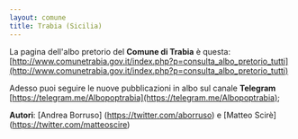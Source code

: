 ```yaml
---
layout: comune
title: Trabia (Sicilia)
---
```


La pagina dell'albo pretorio del **Comune di Trabia** è questa: [http://www.comunetrabia.gov.it/index.php?p=consulta_albo_pretorio_tutti](http://www.comunetrabia.gov.it/index.php?p=consulta_albo_pretorio_tutti)

Adesso puoi seguire le nuove pubblicazioni in albo sul canale **Telegram** [https://telegram.me/Albopoptrabia](https://telegram.me/Albopoptrabia);

**Autori**: [Andrea Borruso] (https://twitter.com/aborruso) e [Matteo Scirè] (https://twitter.com/matteoscire)
